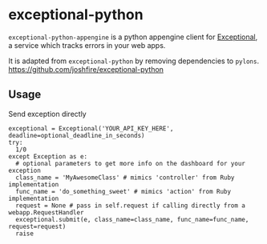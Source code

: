 # exceptional-python

`exceptional-python-appengine` is a python appengine client for [Exceptional][], a service which
tracks errors in your web apps.

  [exceptional]: http://www.exceptional.io/

It is adapted from `exceptional-python` by removing dependencies to `pylons`.
https://github.com/joshfire/exceptional-python

## Usage

Send exception directly

    exceptional = Exceptional('YOUR_API_KEY_HERE', deadline=optional_deadline_in_seconds)
    try:
      1/0
    except Exception as e:
      # optional parameters to get more info on the dashboard for your exception
	  class_name = 'MyAwesomeClass' # mimics 'controller' from Ruby implementation
	  func_name = 'do_something_sweet' # mimics 'action' from Ruby implementation
	  request = None # pass in self.request if calling directly from a webapp.RequestHandler
      exceptional.submit(e, class_name=class_name, func_name=func_name, request=request)
      raise
